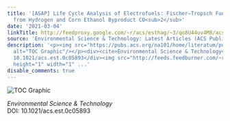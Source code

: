 ```yaml
---
title: '[ASAP] Life Cycle Analysis of Electrofuels: Fischer–Tropsch Fuel Production
  from Hydrogen and Corn Ethanol Byproduct CO<sub>2</sub>'
date: '2021-03-04'
linkTitle: http://feedproxy.google.com/~r/acs/esthag/~3/qo8U44uv4M8/acs.est.0c05893
source: 'Environmental Science & Technology: Latest Articles (ACS Publications)'
description: '<p><img src="https://pubs.acs.org/na101/home/literatum/publisher/achs/journals/content/esthag/0/esthag.ahead-of-print/acs.est.0c05893/20210304/images/medium/es0c05893_0010.gif"
  alt="TOC Graphic"/></p><div><cite>Environmental Science & Technology</cite></div><div>DOI:
  10.1021/acs.est.0c05893</div><img src="http://feeds.feedburner.com/~r/acs/esthag/~4/qo8U44uv4M8"
  height="1" width="1" ...'
disable_comments: true
---
```

<p><img src="https://pubs.acs.org/na101/home/literatum/publisher/achs/journals/content/esthag/0/esthag.ahead-of-print/acs.est.0c05893/20210304/images/medium/es0c05893_0010.gif" alt="TOC Graphic"/></p><div><cite>Environmental Science & Technology</cite></div><div>DOI: 10.1021/acs.est.0c05893</div><img src="http://feeds.feedburner.com/~r/acs/esthag/~4/qo8U44uv4M8" height="1" width="1" ...